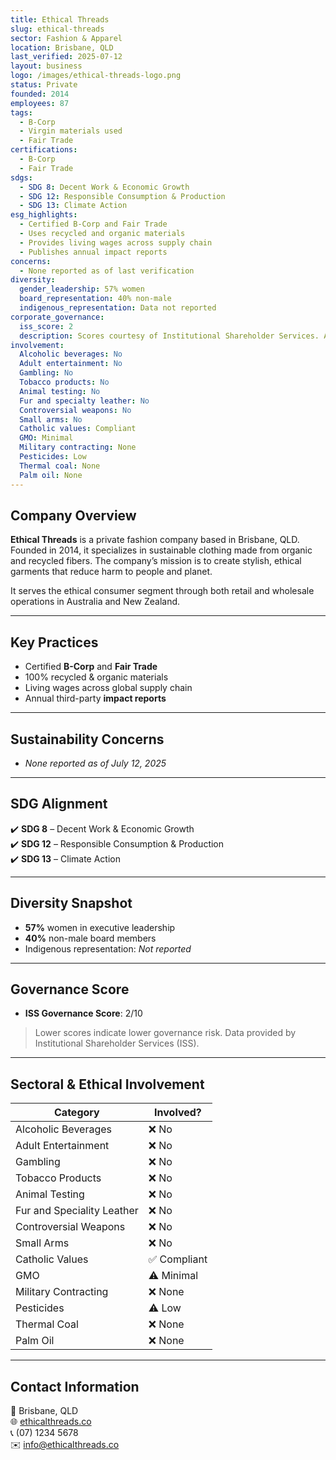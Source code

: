 ```yaml
---
title: Ethical Threads
slug: ethical-threads
sector: Fashion & Apparel
location: Brisbane, QLD
last_verified: 2025-07-12
layout: business
logo: /images/ethical-threads-logo.png
status: Private
founded: 2014
employees: 87
tags:
  - B-Corp
  - Virgin materials used
  - Fair Trade
certifications:
  - B-Corp
  - Fair Trade
sdgs:
  - SDG 8: Decent Work & Economic Growth
  - SDG 12: Responsible Consumption & Production
  - SDG 13: Climate Action
esg_highlights:
  - Certified B-Corp and Fair Trade
  - Uses recycled and organic materials
  - Provides living wages across supply chain
  - Publishes annual impact reports
concerns:
  - None reported as of last verification
diversity:
  gender_leadership: 57% women
  board_representation: 40% non-male
  indigenous_representation: Data not reported
corporate_governance:
  iss_score: 2
  description: Scores courtesy of Institutional Shareholder Services. A decile rank of 1 indicates low governance risk.
involvement:
  Alcoholic beverages: No
  Adult entertainment: No
  Gambling: No
  Tobacco products: No
  Animal testing: No
  Fur and specialty leather: No
  Controversial weapons: No
  Small arms: No
  Catholic values: Compliant
  GMO: Minimal
  Military contracting: None
  Pesticides: Low
  Thermal coal: None
  Palm oil: None
---
```


## Company Overview

**Ethical Threads** is a private fashion company based in Brisbane, QLD. Founded in 2014, it specializes in sustainable clothing made from organic and recycled fibers. The company’s mission is to create stylish, ethical garments that reduce harm to people and planet.

It serves the ethical consumer segment through both retail and wholesale operations in Australia and New Zealand.

---

## Key Practices

- Certified **B-Corp** and **Fair Trade**
- 100% recycled & organic materials
- Living wages across global supply chain
- Annual third-party **impact reports**

---

## Sustainability Concerns

- _None reported as of July 12, 2025_

---

## SDG Alignment

✔️ **SDG 8** – Decent Work & Economic Growth  
✔️ **SDG 12** – Responsible Consumption & Production  
✔️ **SDG 13** – Climate Action  

---

## Diversity Snapshot

- **57%** women in executive leadership  
- **40%** non-male board members  
- Indigenous representation: _Not reported_

---

## Governance Score

- **ISS Governance Score**: 2/10  
> Lower scores indicate lower governance risk. Data provided by Institutional Shareholder Services (ISS).

---

## Sectoral & Ethical Involvement

| Category                    | Involved?     |
|----------------------------|---------------|
| Alcoholic Beverages        | ❌ No          |
| Adult Entertainment        | ❌ No          |
| Gambling                   | ❌ No          |
| Tobacco Products           | ❌ No          |
| Animal Testing             | ❌ No          |
| Fur and Speciality Leather | ❌ No          |
| Controversial Weapons      | ❌ No          |
| Small Arms                 | ❌ No          |
| Catholic Values            | ✅ Compliant   |
| GMO                        | ⚠️ Minimal     |
| Military Contracting       | ❌ None        |
| Pesticides                 | ⚠️ Low         |
| Thermal Coal               | ❌ None        |
| Palm Oil                   | ❌ None        |

---

## Contact Information

📍 Brisbane, QLD  
🌐 [ethicalthreads.co](https://ethicalthreads.co)  
📞 (07) 1234 5678  
✉️ info@ethicalthreads.co  
